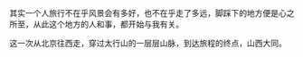 其实一个人旅行不在乎风景会有多好，也不在乎走了多远，脚踩下的地方便是心之所至，从此这个地方的人和事，都开始与我有关。   

这一次从北京往西走，穿过太行山的一层层山脉，到达旅程的终点，山西大同。   

